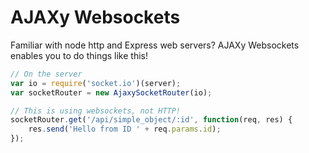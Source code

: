 # AJAXy Websockets

Familiar with node http and Express web servers? AJAXy Websockets enables you to do things like this!

```javascript
// On the server
var io = require('socket.io')(server);
var socketRouter = new AjaxySocketRouter(io);

// This is using websockets, not HTTP!
socketRouter.get('/api/simple_object/:id', function(req, res) {
    res.send('Hello from ID ' + req.params.id);
});
```